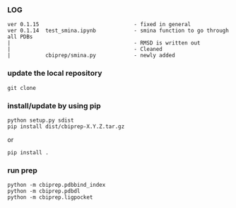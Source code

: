 ### LOG

```
ver 0.1.15                              - fixed in general
ver 0.1.14  test_smina.ipynb            - smina function to go through all PDBs
|                                       - RMSD is written out
|                                       - Cleaned
|           cbiprep/smina.py            - newly added
```

### update the local repository

```
git clone
```

### install/update by using pip

```
python setup.py sdist
pip install dist/cbiprep-X.Y.Z.tar.gz
```

or

```
pip install .
```

### run prep

```
python -m cbiprep.pdbbind_index
python -m cbiprep.pdbdl
python -m cbiprep.ligpocket
```
